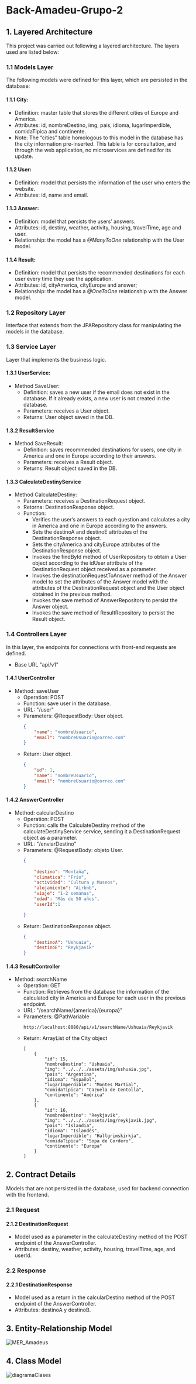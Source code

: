 # Back-Amadeu-Grupo-2

## 1. Layered Architecture
This project was carried out following a layered architecture. The layers used are listed below:

### 1.1 Models Layer
The following models were defined for this layer, which are persisted in the database:
#### 1.1.1 City: 
* Definition: master table that stores the different cities of Europe and America.
* Attributes: id, nombreDestino, img, pais, idioma, lugarImperdible, comidaTipica and continente.
* Note: The “cities” table homologous to this model in the database has the city information pre-inserted. This table is for consultation, and through the web application, no microservices are defined for its update. 
#### 1.1.2 User: 
* Definition: model that persists the information of the user who enters the website.
* Attributes: id, name and email.
#### 1.1.3 Answer: 
* Definition: model that persists the users’ answers.
* Attributes: id, destiny, weather, activity, housing, travelTime, age and user.
* Relationship: the model has a *@ManyToOne* relationship with the User model.
#### 1.1.4 Result: 
* Definition: model that persists the recommended destinations for each user every time they use the application.
* Attributes: id, cityAmerica, cityEurope and answer;
* Relationship: the model has a *@OneToOne* relationship with the Answer model.

### 1.2 Repository Layer
Interface that extends from the JPARepository class for manipulating the models in the database. 

### 1.3 Service Layer
Layer that implements the business logic.
#### 1.3.1 UserService: 
* Method SaveUser:
  * Definition: saves a new user if the email does not exist in the database. If it already exists, a new user is not created in the database.
  * Parameters: receives a User object.
  * Returns: User object saved in the DB.
#### 1.3.2 ResultService
* Method SaveResult:
  * Definition: saves recommended destinations for users, one city in America and one in Europe according to their answers.
  * Parameters: receives a Result object.
  * Returns: Result object saved in the DB.
#### 1.3.3 CalculateDestinyService
* Method CalculateDestiny:
  * Parameters: receives a DestinationRequest object.
  * Retorna: DestinationResponse object.
  * Function:
    * Verifies the user’s answers to each question and calculates a city in America and one in Europe according to the answers.
    * Sets the destinoA and destinoE attributes of the DestinationResponse object.
    * Sets the cityAmerica and cityEurope attributes of the DestinationResponse object.
    * Invokes the findById method of UserRepository to obtain a User object according to the idUser attribute of the DestinationRequest object received as a parameter.
    * Invokes the destinationRequestToAnswer method of the Answer model to set the attributes of the Answer model with the attributes of the DestinationRequest object and the User object obtained in the previous method.
    * Invokes the save method of AnswerRepository to persist the Answer object.
    * Invokes the save method of ResultRepository to persist the Result object.
### 1.4 Controllers Layer
In this layer, the endpoints for connections with front-end requests are defined.
* Base URL "api/v1"
#### 1.4.1 UserController
* Method: saveUser
    * Operation: POST
    * Function: save user in the database.
    * URL: "/user"
    * Parameters: @RequestBody: User object.
      ```json
      {
          "name": "nombreUsuario",
          "email": "nombreUsuario@correo.com"
      }
      ```
    * Return: User object.
      ```json
      {
          "id": 1,
          "name": "nombreUsuario",
          "email": "nombreUsuario@correo.com"
      }
      ```
#### 1.4.2 AnswerController
* Method: calcularDestino
    * Operation: POST
    * Function: calls the CalculateDestiny method of the calculateDestinyService service, sending it a DestinationRequest object as a parameter.
    * URL: "/enviarDestino"
    * Parameters: @RequestBody: objeto User.
      ```json
      {
          
          "destino": "Montaña",
          "climatica": "Frío",
          "actividad": "Cultura y Museos",
          "alojamiento": "Airbnb",
          "viaje": "1-2 semanas",
          "edad": "Más de 50 años",
          "userId":1

      }
      ```
    * Return: DestinationResponse object.
      ```json
      {
          "destinoA": "Ushuaia",
          "destinoE": "Reykjavik"
      }
      ```
#### 1.4.3 ResultController
* Method: searchName
    * Operation: GET
    * Function: Retrieves from the database the information of the calculated city in America and Europe for each user in the previous endpoint. 
    * URL: "/searchName/{america}/{europa}"
    * Parameters: @PathVariable 
      ```
      http://localhost:8080/api/v1/searchName/Ushuaia/Reykjavik
      ```
    * Return: ArrayList of the City object
      ```
      [
          {
              "id": 15,
              "nombreDestino": "Ushuaia",
              "img": "../../../assets/img/ushuaia.jpg",
              "pais": "Argentina",
              "idioma": "Español",
              "lugarImperdible": "Montes Martial",
              "comidaTipica": "Cazuela de Centolla",
              "continente": "América"
          },
          {
              "id": 16,
              "nombreDestino": "Reykjavik",
              "img": "../../../assets/img/reykjavik.jpg",
              "pais": "Islandia",
              "idioma": "Islandés",
              "lugarImperdible": "Hallgrimskirkja",
              "comidaTipica": "Sopa de Cordero",
              "continente": "Europa"
          }
      ]
      ```
## 2. Contract Details
Models that are not persisted in the database, used for backend connection with the frontend.
### 2.1 Request 
#### 2.1.2 DestinationRequest
* Model used as a parameter in the calculateDestiny method of the POST endpoint of the AnswerController.
* Attributes: destiny, weather, activity, housing, travelTime, age, and userId.
### 2.2 Response
#### 2.2.1 DestinationResponse
* Model used as a return in the calcularDestino method of the POST endpoint of the AnswerController.
* Attributes: destinoA y destinoB.
  
## 3. Entity-Relationship Model
![MER_Amadeus](https://github.com/user-attachments/assets/9879ce6a-7003-47f5-afde-c0fef59c161a)

## 4. Class Model
![diagramaClases](https://github.com/user-attachments/assets/0b12714e-1802-4e27-bd1f-bd12cecde2cf)
